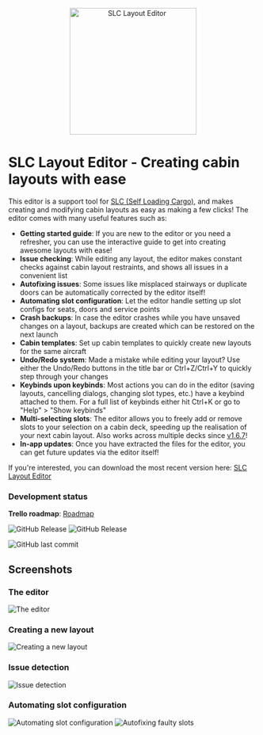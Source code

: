 <p align="center">
  <a href="https://github.com/BlackTasty/SLC_LayoutEditor">
    <img alt="SLC Layout Editor" width="256" heigth="256" src="https://i.imgur.com/PBA9A8v.png">
  </a>
</p>

# SLC Layout Editor - Creating cabin layouts with ease 

This editor is a support tool for [SLC (Self Loading Cargo)](https://www.selfloadingcargo.com/), and makes creating and modifying cabin layouts as easy as making a few clicks!
The editor comes with many useful features such as:
 - **Getting started guide**: If you are new to the editor or you need a refresher, you can use the interactive guide to get into creating awesome layouts with ease!
 - **Issue checking**: While editing any layout, the editor makes constant checks against cabin layout restraints, and shows all issues in a convenient list
 - **Autofixing issues**: Some issues like misplaced stairways or duplicate doors can be automatically corrected by the editor itself!
 - **Automating slot configuration**: Let the editor handle setting up slot configs for seats, doors and service points
 - **Crash backups**: In case the editor crashes while you have unsaved changes on a layout, backups are created which can be restored on the next launch
 - **Cabin templates**: Set up cabin templates to quickly create new layouts for the same aircraft
 - **Undo/Redo system**: Made a mistake while editing your layout? Use either the Undo/Redo buttons in the title bar or Ctrl+Z/Ctrl+Y to quickly step through your changes
 - **Keybinds upon keybinds**: Most actions you can do in the editor (saving layouts, cancelling dialogs, changing slot types, etc.) have a keybind attached to them. For a full list of keybinds either hit Ctrl+K or go to "Help" > "Show keybinds" 
 - **Multi-selecting slots**: The editor allows you to freely add or remove slots to your selection on a cabin deck, speeding up the realisation of your next cabin layout. Also works across multiple decks since [v1.6.7](https://github.com/BlackTasty/SLC_LayoutEditor/releases/tag/v1.6.7)!
 - **In-app updates**: Once you have extracted the files for the editor, you can get future updates via the editor itself!

If you're interested, you can download the most recent version here: 
[SLC Layout Editor](https://github.com/BlackTasty/SLC_LayoutEditor/releases/latest)

### Development status

**Trello roadmap**: [Roadmap](https://trello.com/b/vJMbqwXb/slc-layout-editor-roadmap)

![GitHub Release](https://img.shields.io/github/v/release/BlackTasty/SLC_LayoutEditor?style=flat-square)  ![GitHub Release](https://img.shields.io/github/release-date/BlackTasty/SLC_LayoutEditor?style=flat-square)

![GitHub last commit](https://img.shields.io/github/last-commit/BlackTasty/SLC_LayoutEditor?style=flat-square)

## Screenshots

### The editor
![The editor](https://i.imgur.com/lLU8Fcx.jpeg "The editor")

### Creating a new layout
![Creating a new layout](https://i.imgur.com/MOpAWJB.jpeg "Creating a new layout")

### Issue detection
![Issue detection](https://i.imgur.com/lqGRmvG.jpeg "Issue detection")

### Automating slot configuration
![Automating slot configuration](https://i.imgur.com/FVKK5ZQ.gif "Automating slot configuration")
![Autofixing faulty slots](https://i.imgur.com/BWHH5Sj.gif "Autofixing faulty slots")

